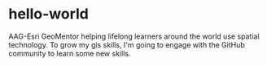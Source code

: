 # hello-world
AAG-Esri GeoMentor helping lifelong learners around the world use spatial technology. To grow my gis skills, I'm going to engage with the GitHub community to learn some new skills. 
